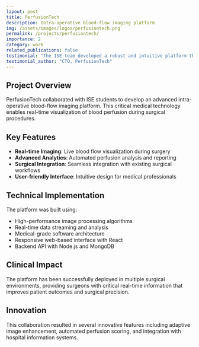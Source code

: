 ```yaml
---
layout: post
title: PerfusionTech
description: Intra-operative blood-flow imaging platform
img: /assets/images/logos/perfusiontech.png
permalink: /projects/perfusiontech/
importance: 2
category: work
related_publications: false
testimonial: "The ISE team developed a robust and intuitive platform that has revolutionized how we visualize blood flow during surgery. Their technical expertise and attention to medical requirements was outstanding."
testimonial_author: "CTO, PerfusionTech"
---
```


## Project Overview

PerfusionTech collaborated with ISE students to develop an advanced intra-operative blood-flow imaging platform. This critical medical technology enables real-time visualization of blood perfusion during surgical procedures.

## Key Features

- **Real-time Imaging**: Live blood flow visualization during surgery
- **Advanced Analytics**: Automated perfusion analysis and reporting
- **Surgical Integration**: Seamless integration with existing surgical workflows
- **User-friendly Interface**: Intuitive design for medical professionals

## Technical Implementation

The platform was built using:
- High-performance image processing algorithms
- Real-time data streaming and analysis
- Medical-grade software architecture
- Responsive web-based interface with React
- Backend API with Node.js and MongoDB

## Clinical Impact

The platform has been successfully deployed in multiple surgical environments, providing surgeons with critical real-time information that improves patient outcomes and surgical precision.

## Innovation

This collaboration resulted in several innovative features including adaptive image enhancement, automated perfusion scoring, and integration with hospital information systems.
